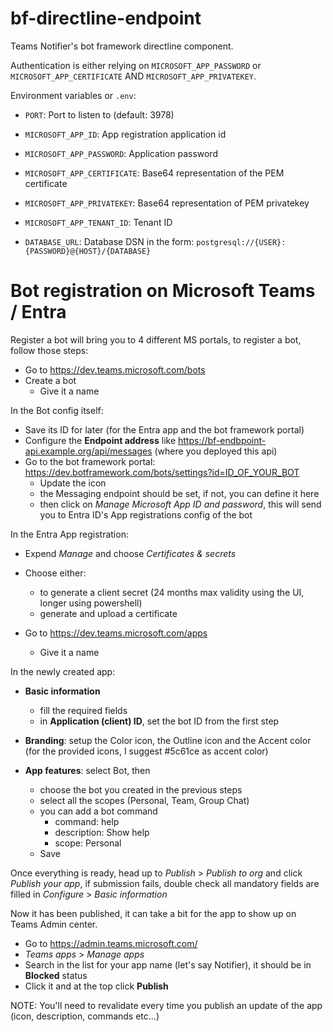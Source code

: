 # bf-directline-endpoint

Teams Notifier's bot framework directline component.

Authentication is either relying on `MICROSOFT_APP_PASSWORD` or `MICROSOFT_APP_CERTIFICATE` AND `MICROSOFT_APP_PRIVATEKEY`.

Environment variables or `.env`:

* `PORT`: Port to listen to (default: 3978)

* `MICROSOFT_APP_ID`: App registration application id
* `MICROSOFT_APP_PASSWORD`: Application password

* `MICROSOFT_APP_CERTIFICATE`: Base64 representation of the PEM certificate
* `MICROSOFT_APP_PRIVATEKEY`: Base64 representation of PEM privatekey

* `MICROSOFT_APP_TENANT_ID`: Tenant ID
* `DATABASE_URL`: Database DSN in the form: `postgresql://{USER}:{PASSWORD}@{HOST}/{DATABASE}`


# Bot registration on Microsoft Teams / Entra

Register a bot will bring you to 4 different MS portals, to register a bot, follow those steps:


* Go to https://dev.teams.microsoft.com/bots
* Create a bot
  * Give it a name

In the Bot config itself:
* Save its ID for later (for the Entra app and the bot framework portal)
* Configure the **Endpoint address** like https://bf-endbpoint-api.example.org/api/messages (where you deployed this api)
* Go to the bot framework portal: https://dev.botframework.com/bots/settings?id=ID_OF_YOUR_BOT
  * Update the icon
  * the Messaging endpoint should be set, if not, you can define it here
  * then click on *Manage Microsoft App ID and password*, this will send you to Entra ID's App registrations config of the bot

In the Entra App registration:
* Expend *Manage* and choose *Certificates & secrets*
* Choose either:
  * to generate a client secret (24 months max validity using the UI, longer using powershell)
  * generate and upload a certificate



* Go to https://dev.teams.microsoft.com/apps
  * Give it a name

In the newly created app:
* **Basic information**
  * fill the required fields
  * in **Application (client) ID**, set the bot ID from the first step

* **Branding**: setup the Color icon, the Outline icon and the Accent color (for the provided icons, I suggest #5c61ce as accent color)

* **App features**: select Bot, then
  * choose the bot you created in the previous steps
  * select all the scopes (Personal, Team, Group Chat)
  * you can add a bot command
    * command: help
    * description: Show help
    * scope: Personal
  * Save

Once everything is ready, head up to *Publish* > *Publish to org* and click *Publish your app*, if submission fails, double check all mandatory fields are filled in *Configure* > *Basic information*


Now it has been published, it can take a bit for the app to show up on Teams Admin center.
* Go to https://admin.teams.microsoft.com/
* *Teams apps* > *Manage apps*
* Search in the list for your app name (let's say Notifier), it should be in **Blocked** status
* Click it and at the top click **Publish**


NOTE: You'll need to revalidate every time you publish an update of the app (icon, description, commands etc...)
